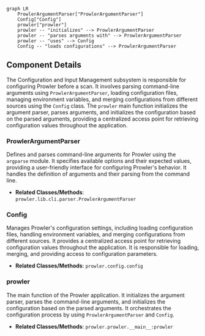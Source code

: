 ```mermaid
graph LR
    ProwlerArgumentParser["ProwlerArgumentParser"]
    Config["Config"]
    prowler["prowler"]
    prowler -- "initializes" --> ProwlerArgumentParser
    prowler -- "parses arguments with" --> ProwlerArgumentParser
    prowler -- "uses" --> Config
    Config -- "loads configurations" --> ProwlerArgumentParser
```

## Component Details

The Configuration and Input Management subsystem is responsible for configuring Prowler before a scan. It involves parsing command-line arguments using `ProwlerArgumentParser`, loading configuration files, managing environment variables, and merging configurations from different sources using the `Config` class. The `prowler` main function initializes the argument parser, parses arguments, and initializes the configuration based on the parsed arguments, providing a centralized access point for retrieving configuration values throughout the application.

### ProwlerArgumentParser
Defines and parses command-line arguments for Prowler using the `argparse` module. It specifies available options and their expected values, providing a user-friendly interface for configuring Prowler's behavior. It handles the definition of arguments and their parsing from the command line.
- **Related Classes/Methods**: `prowler.lib.cli.parser.ProwlerArgumentParser`

### Config
Manages Prowler's configuration settings, including loading configuration files, handling environment variables, and merging configurations from different sources. It provides a centralized access point for retrieving configuration values throughout the application. It is responsible for loading, merging, and providing access to configuration parameters.
- **Related Classes/Methods**: `prowler.config.config`

### prowler
The main function of the Prowler application. It initializes the argument parser, parses the command-line arguments, and initializes the configuration based on the parsed arguments. It orchestrates the configuration process by using `ProwlerArgumentParser` and `Config`.
- **Related Classes/Methods**: `prowler.prowler.__main__:prowler`
